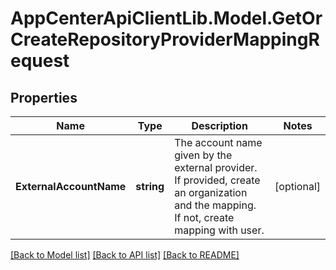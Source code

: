 # AppCenterApiClientLib.Model.GetOrCreateRepositoryProviderMappingRequest
## Properties

Name | Type | Description | Notes
------------ | ------------- | ------------- | -------------
**ExternalAccountName** | **string** | The account name given by the external provider. If provided, create an organization and the mapping. If not, create mapping with user. | [optional] 

[[Back to Model list]](../README.md#documentation-for-models) [[Back to API list]](../README.md#documentation-for-api-endpoints) [[Back to README]](../README.md)

